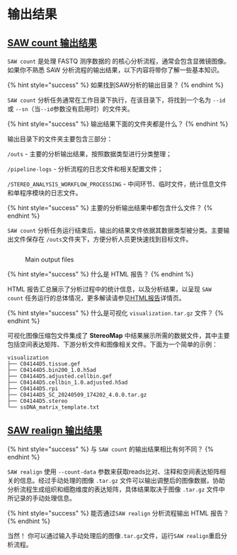 # 输出结果

## [SAW count 输出结果](count-outputs.md)

`SAW count` 是处理 FASTQ 测序数据的 的核心分析流程，通常会包含显微镜图像。如果你不熟悉 SAW 分析流程的输出结果，以下内容将带你了解一些基本知识。

{% hint style="success" %}
如果找到SAW分析的输出目录？
{% endhint %}

`SAW count` 分析任务通常在工作目录下执行，在该目录下，将找到一个名为 `--id` 或 `--sn`（当`--id`参数没有启用时）的文件夹。

{% hint style="success" %}
输出结果下面的文件夹都是什么？
{% endhint %}

输出目录下的文件夹主要包含三部分：&#x20;

`/outs` - 主要的分析输出结果，按照数据类型进行分类整理；&#x20;

`/pipeline-logs` - 分析流程的日志文件和相关配置文件；&#x20;

`/STEREO_ANALYSIS_WORKFLOW_PROCESSING` - 中间环节、临时文件，统计信息文件和单程序模块的日志文件。

{% hint style="success" %}
主要的分析输出结果中都包含什么文件？
{% endhint %}

`SAW count` 分析任务运行结束后，输出的结果文件依据其数据类型被分类。主要输出文件保存在 `/outs`文件夹下，方便分析人员更快速找到目标文件。

<figure><img src="../../img/assets/Analysis_outputs.png" alt=""><figcaption><p>Main output files</p></figcaption></figure>

{% hint style="success" %}
什么是 HTML 报告？
{% endhint %}

HTML 报告汇总展示了分析过程中的统计信息，以及分析结果，以呈现 `SAW count` 任务运行的总体情况，更多解读请参见[HTML报告](html-report.md)详情页。

{% hint style="success" %}
什么是可视化 `visualization.tar.gz` 文件？
{% endhint %}

可视化图像压缩包文件集成了 **StereoMap** 中结果展示所需的数据文件，其中主要包括空间表达矩阵、下游分析文件和图像相关文件。下面为一个简单的示例：

```
visualization
├── C04144D5.tissue.gef
├── C04144D5.bin200_1.0.h5ad
├── C04144D5.adjusted.cellbin.gef
├── C04144D5.cellbin_1.0.adjusted.h5ad
├── C04144D5.rpi
├── C04144D5_SC_20240509_174202_4.0.0.tar.gz
├── C04144D5.stereo
└── ssDNA_matrix_template.txt
```

## [SAW realign 输出结果](realign-outputs.md)

{% hint style="success" %}
与 `SAW count` 的输出结果相比有何不同？
{% endhint %}

`SAW realign` 使用 `--count-data` 参数来获取reads比对、注释和空间表达矩阵相关的信息。经过手动处理的图像 `.tar.gz` 文件可以输出调整后的图像数据，协助分析流程生成组织和细胞维度的表达矩阵，具体结果取决于图像 `.tar.gz` 文件中所记录的手动处理信息。

{% hint style="success" %}
能否通过`SAW realign` 分析流程输出 HTML 报告？
{% endhint %}

当然！ 你可以通过输入手动处理后的图像`.tar.gz`文件，运行`SAW realign`重启分析流程。
